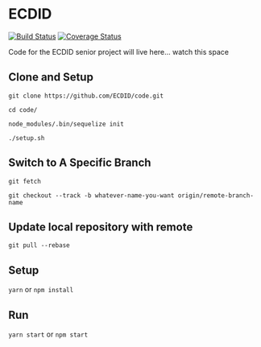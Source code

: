 ECDID
=====

[![Build Status](https://img.shields.io/travis/ECDID/code/master.svg)](https://travis-ci.org/ECDID/code)
[![Coverage Status](https://img.shields.io/coveralls/github/ECDID/code/master.svg)](https://coveralls.io/github/ECDID/code?branch=master)

Code for the ECDID senior project will live here... watch this space

## Clone and Setup

`git clone https://github.com/ECDID/code.git`

`cd code/`

`node_modules/.bin/sequelize init`

`./setup.sh`

## Switch to A Specific Branch

`git fetch`

`git checkout --track -b whatever-name-you-want origin/remote-branch-name`

## Update local repository with remote

`git pull --rebase`


## Setup

`yarn` or `npm install`

## Run

`yarn start` or `npm start`

